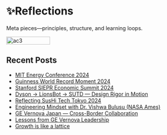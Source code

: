 # ✨Reflections
Meta pieces—principles, structure, and learning loops.

<div style="display:flex;flex-wrap:wrap;gap:10px">
  <img src="/alvin-site/JPG_VID/AC3.jpg" alt="ac3" width="48%">
</div>

## Recent Posts
- [MIT Energy Conference 2024](mitenergy2024.md)
- [Guinness World Record Moment 2024](tdx24.md)
- [Stanford SIEPR Economic Summit 2024](siepr.md)
- [Dyson → LionsBot → SUTD — Design Rigor in Motion](sutd.md)
- [Reflecting SusHi Tech Tokyo 2024](sushi24.md)
- [Engineering Mindset with Dr. Vishwa Bulusu (NASA Ames)](bulusu.md)
- [GE Vernova Japan — Cross-Border Collaboration](gevjp.md)
- [Lessons from GE Vernova Leadership](francisjulia.md)
- [Growth is like a lattice](lattice.md)
